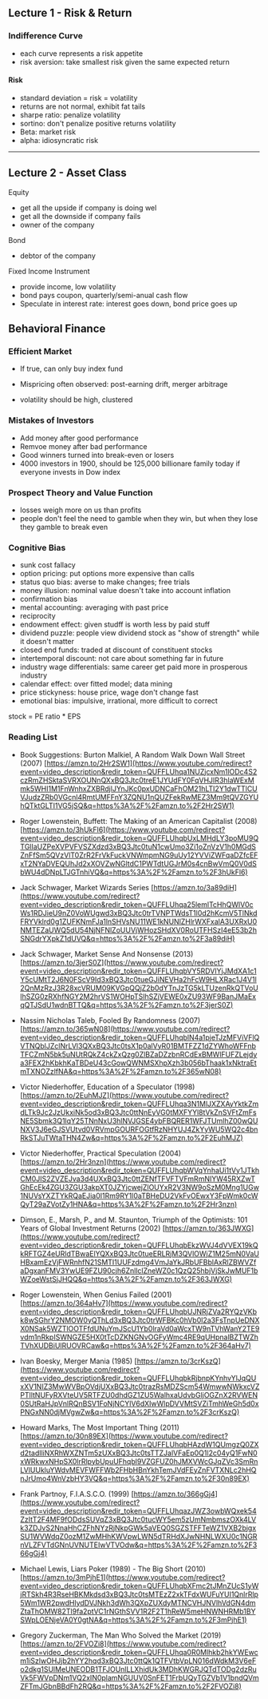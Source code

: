 ## Lecture 1 - Risk & Return

### Indifference Curve

* each curve represents a risk appetite
* risk aversion: take smallest risk given the same expected return

#### Risk

* standard deviation = risk = volatility
* returns are not normal, exhibit fat tails
* sharpe ratio: penalize volatility
* sortino: don't penalize positive returns volatility
* Beta: market risk
* alpha: idiosyncratic risk

___

## Lecture 2 - Asset Class

Equity

* get all the upside if company is doing wel
* get all the downside if company fails
* owner of the company

Bond

* debtor of the company

Fixed Income Instrument

* provide income, low volatility
* bond pays coupon, quarterly/semi-anual cash flow
* Speculate in interest rate: interest goes down, bond price goes up



## Behavioral Finance

### Efficient Market

* If true, can only buy index fund

* Mispricing often observed: post-earning drift, merger arbitrage

* volatility should be high, clustered



### Mistakes of Investors

* Add money after good performance
* Remvoe money after bad performance
* Good winners turned into break-even or losers
* 4000 investors in 1900, should be 125,000 billionare family today if everyone invests in Dow index

### Prospect Theory and Value Function

* losses weigh more on us than profits
* people don't feel the need to gamble when they win, but when they lose they gamble to break even

### Cognitive Bias

* sunk cost fallacy
* option pricing: put options more expensive than calls
* status quo bias: averse to make changes; free trials
* money illusion: nominal value doesn't take into account inflation
* confirmation bias
* mental accounting: averaging with past price
* reciprocity
* endowment effect: given studff is worth less by paid stuff
* dividend puzzle: people view dividend stock as "show of strength" while it doesn't matter
* closed end funds: traded at discount of constituent stocks
* intertemporal discount: not care about something far in future
* industry wage differentials: same career get paid more in prosperous industry
* calendar effect: over fitted model; data mining
* price stickyness: house price, wage don't change fast
* emotional bias: impulsive, irrational, more difficult to correct



stock = PE ratio * EPS

### Reading List

* Book Suggestions: Burton Malkiel, A Random Walk Down Wall Street (2007) [https://amzn.to/2Hr2SW1](https://www.youtube.com/redirect?event=video_description&redir_token=QUFFLUhqa1NUZjcxNm1lODc4S2czRmZHSktaSVRXOUNnQXxBQ3Jtc0treE1JYUdFY0FqVHJIR3hlaWExMmk5WHI1M1FnWnhxZXBRdjlJYnJKc0pxUDNCaFhOM21hLTI2Y1dwTTlCUVJudzZRb0VGcnl4RmtUMFFnY3ZQNU1nQUZFekRwMEZ3Mm9tQVZGYUhQTktGLTI1VG5jSQ&q=https%3A%2F%2Famzn.to%2F2Hr2SW1)

* Roger Lowenstein, Buffett: The Making of an American Capitalist (2008) [https://amzn.to/3hUkFl6](https://www.youtube.com/redirect?event=video_description&redir_token=QUFFLUhqbUxLMHdLY3poMU9QTGlIaUZPeXVPVFVSZXdzd3xBQ3Jtc0tuN1cwUmo3Zi1oZnVzV1h0MGdSZnFfSm5QVzVlT0ZrR2FrVkFuckVNWmpmNG9uUy12YVViZWFqaDZfcEFxT2NYaDVEQUhJd2xXOVZwNGltdC1PWTdtUGJrM0s4cnBwVmQ0V0dSbWU4dDNpLTJGTnhiVQ&q=https%3A%2F%2Famzn.to%2F3hUkFl6)
* Jack Schwager, Market Wizards Series [https://amzn.to/3a89diH](https://www.youtube.com/redirect?event=video_description&redir_token=QUFFLUhqa25lemlTcHhQWlV0cWs1RDJieU9nZ0VoWUgwd3xBQ3Jtc0trTVNPTWdsT1l0d2hKcmV5TlNkdFRYVklrd0g1ZUFKNmFJa1lnSHVsNU11WE1kNUNlZHlrWXFxalA3UXRxU0NMTEZaUWQ5dU54NjNFNlZoUUVjWHozSHdXV0RoUTFHSzI4eE53b2hSNGdrYXpkZ1dUVQ&q=https%3A%2F%2Famzn.to%2F3a89diH)
* Jack Schwager, Market Sense And Nonsense (2013) [https://amzn.to/3jerS0Z](https://www.youtube.com/redirect?event=video_description&redir_token=QUFFLUhqbVY5RDVIYjJMdXA1c1Y5cUMtT2J6N0FScV9Id3xBQ3Jtc0tueGJiNEVHa2hFcW9HLXRac1J4V1l2QnMzRzJ3R28xcVRUM09KVGpQQjZ2b0dYTnJzTG5kLTUzenRkQTVoUlhSZG0zRXhfNGY2M2hrVS1WOHpTSlhSZjVEWE0xZU93WF9BanJMaExqQTJSdU1wdnBTTQ&q=https%3A%2F%2Famzn.to%2F3jerS0Z)
* Nassim Nicholas Taleb, Fooled By Randomness (2007) [https://amzn.to/365wN08](https://www.youtube.com/redirect?event=video_description&redir_token=QUFFLUhqblN4a1pjeTJzMFViVFlQVTNQblJZclNrLVl3QXxBQ3Jtc0tsX1p0alVyR01BMTFZZ1dZYWhoWFFnbTFCZmN5bk5uNUtRQkZ4ckZxQzg0ZlBZaDZzbnRCdExBMWlFUFZLejdya3FEX2hKbkhKaTBDeU43cGowQWNMSXhpXzh3b056bThaak1xNktraEtmTXNOZzlfNA&q=https%3A%2F%2Famzn.to%2F365wN08)
* Victor Niederhoffer, Education of a Speculator (1998) [https://amzn.to/2EuhMJZ](https://www.youtube.com/redirect?event=video_description&redir_token=QUFFLUhqa3N1MlJXZXAyYktkZmdLTk9Jc2JzUkxiNk5od3xBQ3Jtc0ttNnEyVG0tMXFYYl8tVkZnSVFtZmFsNE5Sbmk3Q1lqY25TNnNxU3hlNVJGSE4ybFBQRER1WFJTUmlhZ00wQUNXV3J6eGJSVUtvd0VRVmpGOURFOGtfRzNHYUJ4ZkYyWU5WQ2c4bnRkSTJuTWtaTHN4Zw&q=https%3A%2F%2Famzn.to%2F2EuhMJZ)
* Victor Niederhoffer, Practical Speculation (2004) [https://amzn.to/2Hr3nzn](https://www.youtube.com/redirect?event=video_description&redir_token=QUFFLUhqbWVqYnhaUi1tVy1JTkhCM0JIS2ZVZEJva3d4UXxBQ3Jtc0ttZENfTFVFTVFmRmNIYW45RXZwTGhEcEk4ZGU3ZGU3akpXT0JZYjcwejZlOUYxR2V3NW9oSzM0Mng1UGw1NUVsYXZTYkRQaEJia0I1Rm9RY1l0aTBHeDU2VkFvOEwxY3FpWmk0cWQyT29aZVotZy1HNA&q=https%3A%2F%2Famzn.to%2F2Hr3nzn)
* Dimson, E., Marsh, P., and M. Staunton, Triumph of the Optimists: 101 Years of Global Investment Returns (2002) [https://amzn.to/363JWXG](https://www.youtube.com/redirect?event=video_description&redir_token=QUFFLUhqbEkzWVJ4dVVEX19kQkRFTGZ4eURldTBwaElYQXxBQ3Jtc0tueERLRjM3QVlOWjZ1M25mN0VaUHBxamEzVjFWRnhfN21SMTI1UUFzdmg4VmJaYkJRbUFBblAxRlZBWVZfaDgxanFMV3YwUE9FZU90cjh6ZnllclZneWZ0c1QzQ25hbjVjSkJwMUF1bWZoeWstSjJHQQ&q=https%3A%2F%2Famzn.to%2F363JWXG)
* Roger Lowenstein, When Genius Failed (2001) [https://amzn.to/364aHv7](https://www.youtube.com/redirect?event=video_description&redir_token=QUFFLUhqbUJNRjZVa2RYQzVKbk8wSGhrY2NMOW0yQThLd3xBQ3Jtc0trWFBKc0hVb0l2a3FsTnpUeDNXX0NSak5WZTlOOTFfdUNuYmJScU1Yb0lraVd0aWcxTW9nTVhWanY2TE9vdm1nRkpISWNGZE5HX0tTcDZKNGNvOGFyWmc4RE9qUHpnalBZTWZhTVhXUDBiUlRUOVRCaw&q=https%3A%2F%2Famzn.to%2F364aHv7)
* Ivan Boesky, Merger Mania (1985) [https://amzn.to/3crKszQ](https://www.youtube.com/redirect?event=video_description&redir_token=QUFFLUhqbkRjbnpKYnhvYlJqQUxXV1NIZ3MwWVBpOVdjUXxBQ3Jtc0trazRsMDZScm54WmwwNWkxcVZPTlltNUFyRXVteUV5RTFZU0dhdGZ1ZU5WalhxaUdvbGljOGZnX2RVWEN0SUtRaHJpVnlRQnBSV1FoNjNCYlV6dXIwWlpDVVMtSVZiTmhWeGh5d0xPNGxNN0djMVgwZw&q=https%3A%2F%2Famzn.to%2F3crKszQ)
* Howard Marks, The Most Important Thing  (2011) [https://amzn.to/30n89EX](https://www.youtube.com/redirect?event=video_description&redir_token=QUFFLUhqbHAzdW1QUmgzQ0ZXd2tadlliNXRhWXZNTm5zUXxBQ3Jtc0tsTTZJalVFaEp0Q1l2c04yQ1FwN0xWRkwxNHpSX0lrRlpybUpuUFhqbl9VZGFUZ0hJMXVWcGJqZVc3SmRnLVlUUkluYWdvMEVFWFFWb2FHbHBnYkhTemJVdFEyZnFVTXNLc2hHQnJrUmo4WnVzbHY3VQ&q=https%3A%2F%2Famzn.to%2F30n89EX)
* Frank Partnoy, F.I.A.S.C.O. (1999) [https://amzn.to/366gGj4](https://www.youtube.com/redirect?event=video_description&redir_token=QUFFLUhqazJWZ3owbWQxek54ZzItT2F4MF9fODdsSUVqZ3xBQ3Jtc0tucWY5em5zUmNmbmszOXk4LVk3ZDJvS2NnaHhCZFhNYzRjNkpGWk5aVEQ0SGZSTFFTeWZ1VXB2bjgxSU1WVWdqZ0ozM1ZwMHhKWVpwLWN5dTRHdXJwNHNLWXU0c1NGRnVLZFVTdGNnUVNUTEIwVTVOdw&q=https%3A%2F%2Famzn.to%2F366gGj4)
* Michael Lewis, Liars Poker (1989)   -  The Big Short (2010) [https://amzn.to/3mPjhE1](https://www.youtube.com/redirect?event=video_description&redir_token=QUFFLUhqbXFmc2tJMnZUcS1yWjRTSkh4R3RseHBKMkdsd3xBQ3Jtc0tsMTEzZ2xkTFdxWUFuYUI1QnlrRlp5Wm1WR2pwdHlydDVJNkh3dWh3QXpZUXdyMTNCVHJNVlhVdGN4dmZtaThOMW82Tl9fa2ptVC1rNGthSVV1R2F2T1hReW5meHNWNHRMb1BYSWpLOENjeVA0Y0gtNA&q=https%3A%2F%2Famzn.to%2F3mPjhE1)
* Gregory Zuckerman, The Man Who Solved the Market (2019) [https://amzn.to/2FVOZi8](https://www.youtube.com/redirect?event=video_description&redir_token=QUFFLUhqa0R0Mlhkb2hkYWEwcm1iSzlwOHJjb2hYY2hqd3xBQ3Jtc0ttQk1QTFVtbVpLN016dWdkM3V6eFo2dkg1SUlMeUNEODB1TFJOUnlLLXhidUk3MDhKWGRJQTdTODg2dzRuVk5FWVpDNm1VQ2xIN0plamNGUUV0SnFET1FrbUQyTGZVb1V1bndQVmZFTmJGbnBBdFh2RQ&q=https%3A%2F%2Famzn.to%2F2FVOZi8)
